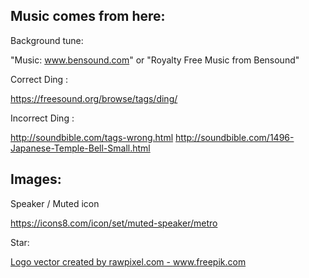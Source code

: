 ## Music comes from here:

Background tune:

"Music: www.bensound.com" or "Royalty Free Music from Bensound"

Correct Ding :

https://freesound.org/browse/tags/ding/

Incorrect Ding :

http://soundbible.com/tags-wrong.html
http://soundbible.com/1496-Japanese-Temple-Bell-Small.html


## Images:

Speaker / Muted icon

https://icons8.com/icon/set/muted-speaker/metro

Star:

<a href="https://www.freepik.com/free-photos-vectors/logo">Logo vector created by rawpixel.com - www.freepik.com</a>
